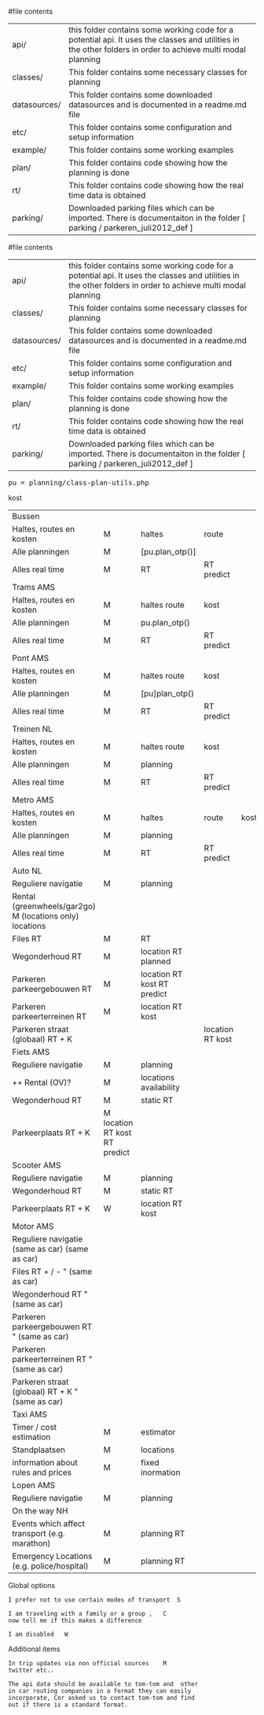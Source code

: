#file contents

<table>
<tr>
<td>api/</td>
<td>this folder contains some working code for a potential api.  It uses the classes and utilities in the other folders in order to achieve multi modal planning</td>
</tr>
<tr>
<td>classes/</td>
<td>This folder contains some necessary classes for planning</td>
</tr>
<tr>
<td>datasources/</td>
<td>This folder contains some downloaded datasources and is documented in a readme.md file</td>
</tr>
<tr>
<td>etc/</td>
<td>This folder contains some configuration and setup information</td>
</tr>
<tr>
<td>example/</td>
<td>This folder contains some working examples</td>
</tr>
<tr>
<td>plan/</td>
<td>This folder contains code showing how the planning is done</td>
</tr>
<tr>
<td>rt/</td>
<td>This folder contains code showing how the real time data is obtained</td>
</tr>
<tr>
<td>parking/</td>
<td>Downloaded parking files which can be imported.  There is documentaiton in the folder [ parking / parkeren_juli2012_def ] </td>
</tr>
</table>


#file contents

<table>
<tr>
<td>api/</td>
<td>this folder contains some working code for a potential api.  It uses the classes and utilities in the other folders in order to achieve multi modal planning</td>
</tr>
<tr>
<td>classes/</td>
<td>This folder contains some necessary classes for planning</td>
</tr>
<tr>
<td>datasources/</td>
<td>This folder contains some downloaded datasources and is documented in a readme.md file</td>
</tr>
<tr>
<td>etc/</td>
<td>This folder contains some configuration and setup information</td>
</tr>
<tr>
<td>example/</td>
<td>This folder contains some working examples</td>
</tr>
<tr>
<td>plan/</td>
<td>This folder contains code showing how the planning is done</td>
</tr>
<tr>
<td>rt/</td>
<td>This folder contains code showing how the real time data is obtained</td>
</tr>
<tr>
<td>parking/</td>
<td>Downloaded parking files which can be imported.  There is documentaiton in the folder [ parking / parkeren_juli2012_def ] </td>
</tr>
</table>

<pre>
pu = planning/class-plan-utils.php
</pre>

<table>
<tr><td colspan=9>Bussen</td><td>AMS/NH</td></tr>
<tr><td>Haltes, routes en kosten</td><td>M</td><td>haltes</td><td>route</td></tr>	kost	
<tr><td>Alle planningen</td><td>M</td><td>[pu.plan_otp()]</td><td></td></tr>
<tr><td>Alles real time</td><td>M</td><td>RT</td><td>RT predict</td></tr>
<tr><td colspan=9>Trams	AMS</td><td></td><td></td></tr>
<tr><td>Haltes, routes en kosten</td><td>M</td><td>haltes	route</td><td>	kost	</td></tr>
<tr><td>Alle planningen</td><td>M</td><td>pu.plan_otp()</td><td></td></tr>
<tr><td>Alles real time</td><td>M</td><td>RT</td><td>RT predict</td></tr>
<tr><td colspan=9>Pont	AMS</td><td></td><td></td></tr>
<tr><td>Haltes, routes en kosten</td><td>M</td><td>haltes	route</td><td>	kost	</td></tr>
<tr><td>Alle planningen</td><td>M</td><td>[pu]plan_otp()</td><td></td></tr>
<tr><td>Alles real time</td><td>M</td><td>RT</td><td>RT predict</td></tr>
<tr><td colspan=9>Treinen	NL</td><td></td><td></td></tr>
<tr><td>Haltes, routes en kosten</td><td>M</td><td>haltes	route</td><td>	kost	</td></tr>
<tr><td>Alle planningen</td><td>M</td><td>planning</td><td></td></tr>
<tr><td>Alles real time</td><td>M</td><td>RT</td><td>RT predict</td></tr>
<tr><td colspan=9>Metro	AMS</td><td></td><td></td></tr>
<tr><td>Haltes, routes en kosten</td><td>M</td><td>haltes</td><td>route</td><td>kost	</td></tr>
<tr><td>Alle planningen</td><td>M</td><td>planning</td><td></td></tr>
<tr><td>Alles real time</td><td>M</td><td>RT</td><td>RT predict</td></tr>
<tr><td colspan=9>Auto 	NL</td><td></td><td></td></tr>
<tr><td>Reguliere navigatie</td><td>M</td><td>planning</td><td></td></tr>
<tr><td>Rental (greenwheels/gar2go)	M (locations only)	locations</td><td></td></tr>
<tr><td>Files RT</td><td>M</td><td>RT</td><td></td></tr>
<tr><td>Wegonderhoud RT</td><td>M</td><td>location 	RT	planned</td></tr>
<tr><td>Parkeren parkeergebouwen RT</td><td>M</td><td>location 	RT	kost	RT predict</td></tr>
<tr><td>Parkeren parkeerterreinen RT</td><td>M</td><td>location 	RT	kost	</td></tr>
<tr><td>Parkeren straat (globaal) RT + K</td><td> </td><td></td><td>location 	RT	kost	</td></tr>
<tr><td colspan=9>Fiets 	AMS</td><td></td><td></td></tr>
<tr><td>Reguliere navigatie</td><td>M</td><td>planning</td><td></td></tr>
<tr><td>++ Rental (OV)?</td><td>M</td><td>locations	availability</td><td></td></tr>
<tr><td>Wegonderhoud RT</td><td>M</td><td>static	RT</td><td></td></tr>
<tr><td>Parkeerplaats RT + K</td><td>M	location 	RT	kost	RT predict</td></tr>
<tr><td colspan=9>Scooter	AMS</td><td></td><td></td></tr>
<tr><td>Reguliere navigatie</td><td>M</td><td>planning</td><td></td></tr>
<tr><td>Wegonderhoud RT</td><td>M</td><td>static	RT</td><td></td></tr>
<tr><td>Parkeerplaats RT + K</td><td>W</td><td>location 	RT	kost	</td></tr>
<tr><td colspan=9>Motor	AMS</td><td></td><td></td></tr>
<tr><td>Reguliere navigatie	(same as car)	(same as car)</td><td></td></tr>
<tr><td>Files RT + / -	"	(same as car)</td><td></td></tr>
<tr><td>Wegonderhoud RT	"	(same as car)</td><td></td></tr>
<tr><td>Parkeren parkeergebouwen RT	"	(same as car)</td><td></td></tr>
<tr><td>Parkeren parkeerterreinen RT	"	(same as car)</td><td></td></tr>
<tr><td>Parkeren straat (globaal) RT + K	"	(same as car)</td><td></td></tr>
<tr><td colspan=9>Taxi	AMS</td><td></td><td></td></tr>
<tr><td>Timer / cost estimation</td><td>M</td><td>estimator</td><td></td></tr>
<tr><td>Standplaatsen</td><td>M</td><td>locations</td><td></td></tr>
<tr><td>information about rules and prices</td><td>M</td><td>fixed inormation</td><td></td></tr>
<tr><td colspan=9>Lopen	AMS</td><td></td><td></td></tr>
<tr><td>Reguliere navigatie</td><td>M</td><td>planning</td><td></td></tr>
<tr><td colspan=9>On the way	NH</td><td></td><td></td></tr>
<tr><td>Events which affect transport (e.g. marathon)</td><td>M</td><td>planning	RT</td><td></td></tr>
<tr><td>Emergency Locations (e.g. police/hospital)</td><td>M</td><td>planning	RT</td><td></td></tr>
</table>

						
Global options						
						
	I prefer not to use certain modes of transport	S				
						
	I am traveling with a family or a group ,	C 				
	now tell me if this makes a difference					
						
	I am disabled	W				
						
Additional items						
						
	In trip updates via non official sources	M				
	twitter etc..					
						
	The api data should be available to tom-tom and  other					
	in car routing companies in a format they can easily 					
	incorporate, Cor asked us to contact tom-tom and find					
	out if there is a standard format.					
						
